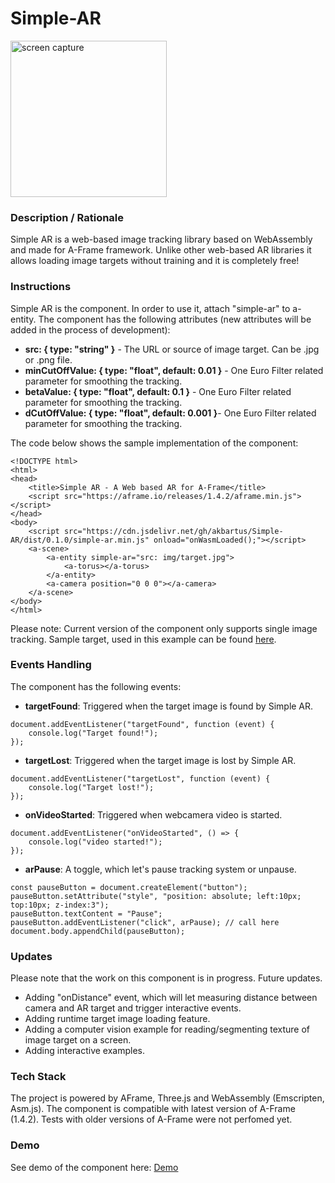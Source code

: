 # Simple-AR
<img src="img/screenshot.gif" title="screen capture" alt="screen capture" height="250">

### **Description / Rationale**
Simple AR is a web-based image tracking library based on WebAssembly and made for A-Frame framework. Unlike other web-based AR libraries it allows loading image targets without training and it is completely free!

### **Instructions**
Simple AR is the component. In order to use it, attach "simple-ar" to a-entity. The component has the following attributes (new attributes will be added in the process of development): 
* <b>src: { type: "string" }</b> - The URL or source of image target. Can be .jpg or .png file. 
* <b>minCutOffValue: { type: "float", default: 0.01 }</b> - One Euro Filter related parameter for smoothing the tracking.
* <b>betaValue: { type: "float", default: 0.1 }</b> - One Euro Filter related parameter for smoothing the tracking.
* <b>dCutOffValue: { type: "float", default: 0.001 }</b>- One Euro Filter related parameter for smoothing the tracking.

The code below shows the sample implementation of the component:
```
<!DOCTYPE html>
<html>
<head>
    <title>Simple AR - A Web based AR for A-Frame</title>
    <script src="https://aframe.io/releases/1.4.2/aframe.min.js"></script>
</head>
<body>
    <script src="https://cdn.jsdelivr.net/gh/akbartus/Simple-AR/dist/0.1.0/simple-ar.min.js" onload="onWasmLoaded();"></script>
    <a-scene>
        <a-entity simple-ar="src: img/target.jpg">
            <a-torus></a-torus>
        </a-entity>
        <a-camera position="0 0 0"></a-camera>
    </a-scene>
</body>
</html>
```
Please note: Current version of the component only supports single image tracking. 
Sample target, used in this example can be found <a href="img/target.jpg">here</a>.

### **Events Handling**
The component has the following events:
* <b>targetFound</b>: Triggered when the target image is found by Simple AR.
```
document.addEventListener("targetFound", function (event) {
    console.log("Target found!");
});
```
* <b>targetLost</b>: Triggered when the target image is lost by Simple AR.
```
document.addEventListener("targetLost", function (event) {
    console.log("Target lost!");
});
```
* <b>onVideoStarted</b>: Triggered when webcamera video is started.
```
document.addEventListener("onVideoStarted", () => {
    console.log("video started!");
});
```
* <b>arPause</b>: A toggle, which let's pause tracking system or unpause.
```
const pauseButton = document.createElement("button");
pauseButton.setAttribute("style", "position: absolute; left:10px; top:10px; z-index:3");
pauseButton.textContent = "Pause";
pauseButton.addEventListener("click", arPause); // call here
document.body.appendChild(pauseButton);
```

### **Updates**
Please note that the work on this component is in progress. Future updates.
* Adding "onDistance" event, which will let measuring distance between camera and AR target and trigger interactive events.
* Adding runtime target image loading feature.
* Adding a computer vision example for reading/segmenting texture of image target on a screen.
* Adding interactive examples.

### **Tech Stack**
The project is powered by AFrame, Three.js and WebAssembly (Emscripten, Asm.js). The component is compatible with latest version of A-Frame (1.4.2). Tests with older versions of A-Frame were not perfomed yet.

### **Demo**
See demo of the component here: [Demo](https://webar-simple.glitch.me/)
